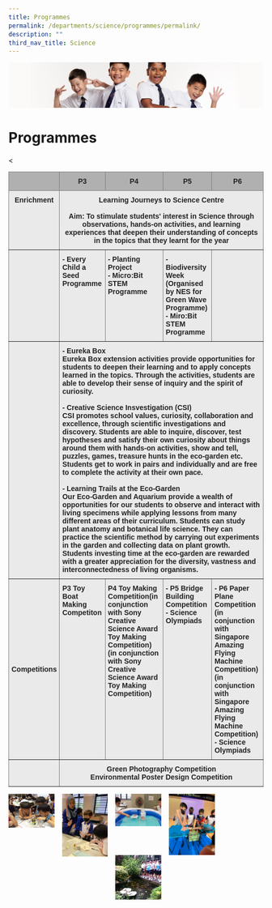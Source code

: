 ```yaml
---
title: Programmes
permalink: /departments/science/programmes/permalink/
description: ""
third_nav_title: Science
---
```

![](/images/Sub-banner2.jpg)

Programmes
==========

<style type="text/css">
.tg  {border-collapse:collapse;border-spacing:0;}
.tg td{border-color:black;border-style:solid;border-width:1px;font-family:Arial, sans-serif;font-size:14px;
  overflow:hidden;padding:10px 5px;word-break:normal;}
.tg th{border-color:black;border-style:solid;border-width:1px;font-family:Arial, sans-serif;font-size:14px;
  font-weight:normal;overflow:hidden;padding:10px 5px;word-break:normal;}
.tg .tg-hvl7{background-color:#EAEAEA;border-color:inherit;color:#222;text-align:center;vertical-align:middle}
.tg .tg-djlw{background-color:#EAEAEA;border-color:inherit;color:#222;font-weight:bold;text-align:center;vertical-align:top}
.tg .tg-ano2{background-color:#B0B0B0;border-color:inherit;color:#222;font-weight:bold;text-align:center;vertical-align:middle}
.tg .tg-xvg2{background-color:#B0B0B0;border-color:inherit;color:#222;font-weight:bold;text-align:center;vertical-align:top}
.tg .tg-7btt{border-color:inherit;font-weight:bold;text-align:center;vertical-align:top}
.tg .tg-6cvf{background-color:#EAEAEA;border-color:inherit;color:#222;text-align:center;vertical-align:top}
.tg .tg-z5wu{background-color:#EAEAEA;border-color:inherit;color:#222;font-weight:bold;text-align:left;vertical-align:top}
.tg .tg-cjod{background-color:#EAEAEA;border-color:inherit;color:#222;text-align:left;vertical-align:top}
.tg .tg-m6sy{background-color:#EAEAEA;border-color:inherit;color:#222;font-weight:bold;text-align:left;vertical-align:middle}
</style>
<table class="tg">
<thead>
  <tr>
    <th class="tg-xvg2"></th>
    <th class="tg-ano2">P3</th>
    <th class="tg-ano2"><span style="background-color:#B0B0B0">P4</span></th>
    <th class="tg-ano2"><span style="color:#222;background-color:#B0B0B0">P5</span></th>
    <<th class="tg-ano2"><span style="color:#222;background-color:#B0B0B0">P6</span></th>
  </tr>
</thead>
<tbody>
  <tr>
    <td class="tg-djlw">Enrichment</td>
    <td class="tg-djlw" colspan="4">Learning Journeys to Science Centre<br><br>Aim: To stimulate students' interest in Science through observations, hands-on activities, and learning experiences that deepen their understanding of concepts in the topics that they learnt for the year </td>
  </tr>
  <tr>
    <td class="tg-6cvf"></td>
    <td class="tg-z5wu">- Every Child a Seed Programme</td>
    <td class="tg-z5wu">- Planting Project<br>- Micro:Bit STEM Programme</td>
    <td class="tg-z5wu"><span style="font-weight:bold">- Biodiversity Week</span> (Organised by NES for Green Wave Programme)<br>- Miro:Bit STEM Programme</td>
    <td class="tg-cjod"></td>
  </tr>
  <tr>
    <td class="tg-hvl7"><span style="color:#222;background-color:#EAEAEA"> </span></td>
    <td class="tg-z5wu" colspan="4">- Eureka Box<br>Eureka Box extension activities provide opportunities for students to deepen their learning and to apply concepts learned in the topics. Through the activities, students are able to develop their sense of inquiry and the spirit of curiosity.<br><br>- Creative Science Insvestigation (CSI)<br>CSI promotes school values, curiosity, collaboration and excellence, through scientific investigations and discovery. Students are able to inquire, discover, test hypotheses and satisfy their own curiosity about things around them with hands-on activities, show and tell, puzzles, games, treasure hunts in the eco-garden etc. Students get to work in pairs and individually and are free to complete the activity at their own pace.<br><br><span style="font-weight:bold">- Learning Trails at the Eco-Garden</span><br><span style="font-weight:bold">Our Eco-Garden and Aquarium provide a wealth of opportunities for our students to observe and interact with living specimens while applying lessons from many different areas of their curriculum. Students can study plant anatomy and botanical life science.  They can practice the scientific method by carrying out experiments in the garden and collecting data on plant growth. Students investing time at the eco-garden are rewarded with a greater appreciation for the diversity, vastness and interconnectedness of living organisms.</span></td>
  </tr>
  <tr>
    <td class="tg-m6sy"><span style="color:#222;background-color:#EAEAEA"> </span>Competitions</td>
    <td class="tg-z5wu">P3 Toy Boat Making Competiton</td>
    <td class="tg-z5wu">P4 Toy Making Competition(in conjunction with Sony Creative Science Award Toy Making Competition)<br>(in conjunction with Sony Creative Science Award Toy Making Competition)</td>
    <td class="tg-z5wu">- P5 Bridge Building Competition<br>- Science Olympiads</td>
    <td class="tg-z5wu">- P6 Paper Plane Competition (in conjunction with Singapore Amazing Flying Machine Competition) <br>(in conjunction with Singapore Amazing Flying Machine Competition)<br>- Science Olympiads</td>
  </tr>
  <tr>
    <td class="tg-hvl7"><span style="color:#222;background-color:#EAEAEA"> </span></td>
    <td class="tg-djlw" colspan="4">Green Photography Competition<br>Environmental Poster Design Competition</td>
  </tr>
</tbody>
</table>

<img src="/images/science1.jpg" style="width:18%;margin-right:15px;" align = "left">
<img src="/images/science2.jpg" style="width:18%;margin-right:15px;" align = "left">
<img src="/images/science3.jpg" style="width:18%;margin-right:15px;" align = "left">
<img src="/images/science4.jpg" style="width:18%;margin-right:15px;" align = "left">
<img src="/images/science5.jpg" style="width:18%;margin-right:15px;" align = "left">

<br clear="left">